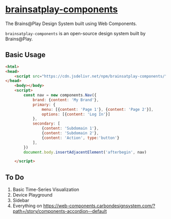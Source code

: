 # [brainsatplay-components](ui.brainsatplay.com)
The Brains@Play Design System built using Web Components.

`brainsatplay-components` is an open-source design system built by Brains@Play.

## Basic Usage
```html
<html>
<head>
    <script src="https://cdn.jsdelivr.net/npm/brainsatplay-components/"></script>
</head>
    <body></body>
    <script>
        const nav = new components.Nav({
            brand: {content: 'My Brand'},
            primary: {
                menu: [{content: 'Page 1'}, {content: 'Page 2'}],
                options: [{content: 'Log In'}]
            },
            secondary: [
                {content: 'Subdomain 1'},
                {content: 'Subdomain 2'},
                {content: 'Action', type:'button'}
            ],
        })
        document.body.insertAdjacentElement('afterbegin', nav)

    </script>
```

## To Do
1. Basic Time-Series Visualization
2. Device Playground
3. Sidebar
4. Everything on https://web-components.carbondesignsystem.com/?path=/story/components-accordion--default